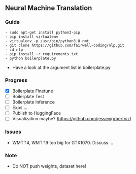 ## Neural Machine Translation

### Guide
```
- sudo apt-get install python3-pip
- pip install virtualenv
- virtualenv -p /usr/bin/python3.8 nmt
- git clone https://github.com/fairwell-coding/nlp.git
- cd nlp
- pip install -r requirements.txt
- python boilerplate.py
```
- Have a look at the argument list in boilerplate.py

### Progress
- [x] Boilerplate Finetune
- [ ] Boilerplate Test
- [ ] Boilerplate Inference
- [ ] Exps ...
- [ ] Publish to HuggingFace
- [ ] Visualization maybe? (https://github.com/jessevig/bertviz)

### Issues
- WMT'14, WMT'19 too big for GTX1070. Discuss ...

### Note
- Do NOT push weights, dataset here!